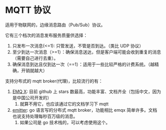 # MQTT 协议

适用于物联网的，边缘消息路由（Pub/Sub）协议。

它有三个档次的消息发布服务质量供选择：

1. 只发布一次消息(<=1): 只管发送，不管是否到达。（类比 UDP 协议）
2. 至少到达一次消息（>=1）：确保消息送达，但是客户端可能会收到重复的消息（需要自己进行去重）。
3. 确保消息到达且仅到达一次（==1）：适用于一些比较严格的计费系统。（越精确，开销就越大）


支持分布式的 mqtt broker(代理)，比较流行的有：

1. [EMQ X](https://github.com/emqx/emqx): 目前 github 上 stars 数最高，功能丰富、文档齐全（包括中文，因为是中国公司开发的）
   1. 就算不用它，也应该通过它的文档学习下 mqtt
2. [emitter](https://github.com/emitter-io/emitter): go 语言写的分布式 mqtt broker，功能相比 emqx 简单许多。文档也说支持处理每秒百万级的消息。
   1. 如果公司是 go 技术栈的，可以考虑使用这个。
